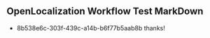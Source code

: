 ## OpenLocalization Workflow Test MarkDown
* 8b538e6c-303f-439c-a14b-b6f77b5aab8b thanks!

<!--HONumber=Jul16_HO5-->



